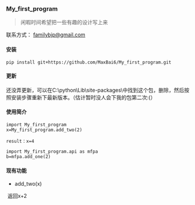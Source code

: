 ### My_first_program

>闲暇时间希望把一些有趣的设计写上来

联系方式：
familybjp@gmail.com



#### 安装

```
pip install git+https://github.com/MaxBai6/My_first_program.git
```
#### 更新

还没弄更新，可以在C:\python\Lib\site-packages\中找到这个包，删除，然后按照安装步骤重新下最新版本。（估计暂时没人会下我的包第二次:(）

#### 使用简介

```
import My_first_program
x=My_first_program.add_two(2)

result：x=4
```
```
import My_first_program.api as mfpa
b=mfpa.add_one(2)
```


#### 现有功能

- add_two(x)

  返回x+2
